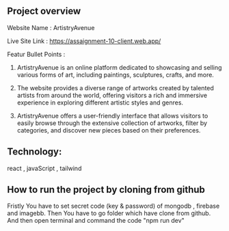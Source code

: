 <h2>Project overview</h2>
Website Name : ArtistryAvenue 

Live Site Link : https://assaignment-10-client.web.app/


Featur Bullet Points : 

1. ArtistryAvenue is an online platform dedicated to showcasing and selling various forms of art, including paintings, sculptures, crafts, and more.

2. The website provides a diverse range of artworks created by talented artists from around the world, offering visitors a rich and immersive experience in exploring different artistic styles and genres.

3. ArtistryAvenue offers a user-friendly interface that allows visitors to easily browse through the extensive collection of artworks, filter by categories, and discover new pieces based on their preferences.


<h2>Technology:</h2>
react , javaScript , tailwind
<h2>How to run the project by cloning from github</h2>
Fristly You have to set secret code (key & password) of mongodb , firebase and imagebb. Then You have to go folder which have clone  from github. And then open terminal and command the code "npm run dev"

